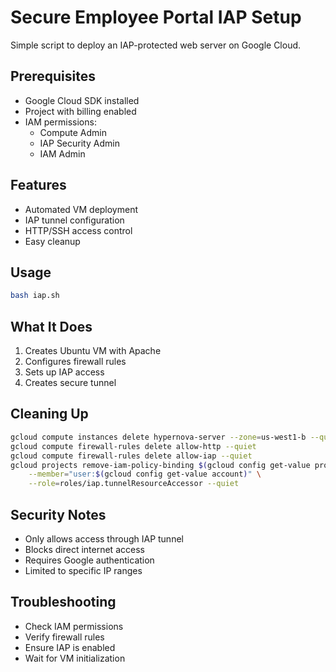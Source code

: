 # Secure Employee Portal IAP Setup
Simple script to deploy an IAP-protected web server on Google Cloud.

## Prerequisites
- Google Cloud SDK installed
- Project with billing enabled
- IAM permissions:
  - Compute Admin
  - IAP Security Admin
  - IAM Admin

## Features
- Automated VM deployment
- IAP tunnel configuration
- HTTP/SSH access control
- Easy cleanup

## Usage
```bash
bash iap.sh 
```

## What It Does
1. Creates Ubuntu VM with Apache
2. Configures firewall rules
3. Sets up IAP access
4. Creates secure tunnel

## Cleaning Up
```bash
gcloud compute instances delete hypernova-server --zone=us-west1-b --quiet
gcloud compute firewall-rules delete allow-http --quiet
gcloud compute firewall-rules delete allow-iap --quiet
gcloud projects remove-iam-policy-binding $(gcloud config get-value project) \
    --member="user:$(gcloud config get-value account)" \
    --role=roles/iap.tunnelResourceAccessor --quiet
```

## Security Notes
- Only allows access through IAP tunnel
- Blocks direct internet access
- Requires Google authentication
- Limited to specific IP ranges

## Troubleshooting
- Check IAM permissions
- Verify firewall rules
- Ensure IAP is enabled
- Wait for VM initialization
